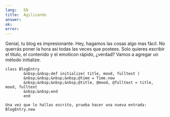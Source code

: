 ```yaml
---
lang:   EN
title:  Agilizando
answer: 
ok:     
error:  
---
```


Genial, tu blog es impresionante. Hey, hagamos las cosas algo mas f&aacute;cil. No querr&aacute;s
                poner la hora asi todas las veces que postees. Solo quieres escribir el titulo,
                el contenido y el emoticon r&aacute;pido, &iquest;verdad?
    Vamos a agregar un m&eacute;todo initialize.
    
    class BlogEntry
            &nbsp;&nbsp;def initialize( title, mood, fulltext )
            &nbsp;&nbsp;&nbsp;&nbsp;@time = Time.now
            &nbsp;&nbsp;&nbsp;&nbsp;@title, @mood, @fulltext = title, mood, fulltext
            &nbsp;&nbsp;end
            end
    
    Una vez que lo hallas escrito, prueba hacer una nueva entrada: 
    BlogEntry.new
